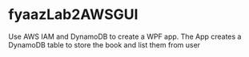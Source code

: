 # fyaazLab2AWSGUI

Use AWS IAM and DynamoDB to create a WPF app. The App creates a DynamoDB table to store the book and list them from user
